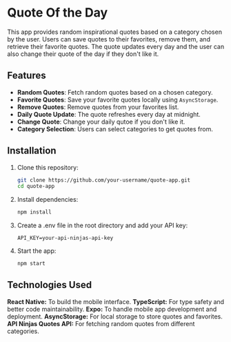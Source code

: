 # Quote Of the Day 

This app provides random inspirational quotes based on a category chosen by the user. Users can save quotes to their favorites, remove them, and retrieve their favorite quotes. The quote updates every day and the user can also change their quote of the day if they don't like it.

## Features

- **Random Quotes**: Fetch random quotes based on a chosen category.
- **Favorite Quotes**: Save your favorite quotes locally using `AsyncStorage`.
- **Remove Quotes**: Remove quotes from your favorites list.
- **Daily Quote Update**: The quote refreshes every day at midnight.
- **Change Quote**: Change your daily qutoe if you don't like it.
- **Category Selection**: Users can select categories to get quotes from.

## Installation

1. Clone this repository:

   ```bash
   git clone https://github.com/your-username/quote-app.git
   cd quote-app
   ```

2. Install dependencies:

   ```bash
   npm install
   ```
3. Create a .env file in the root directory and add your API key:

   ```env
   API_KEY=your-api-ninjas-api-key
   
4. Start the app:
   ```bash
   npm start

## Technologies Used

**React Native:** To build the mobile interface.
**TypeScript:** For type safety and better code maintainability.
**Expo:** To handle mobile app development and deployment.
**AsyncStorage:** For local storage to store quotes and favorites.
**API Ninjas Quotes API:** For fetching random quotes from different categories.


